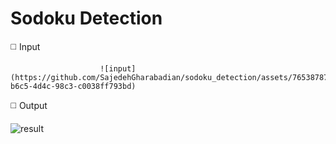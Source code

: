 # Sodoku Detection

◻️ Input 

                        ![input](https://github.com/SajedehGharabadian/sodoku_detection/assets/76538787/881a8ed5-b6c5-4d4c-98c3-c0038ff793bd)



◻️ Output

![result](https://github.com/SajedehGharabadian/sodoku_detection/assets/76538787/6a2b116c-bcdc-46d5-a074-c556a31be80a)
